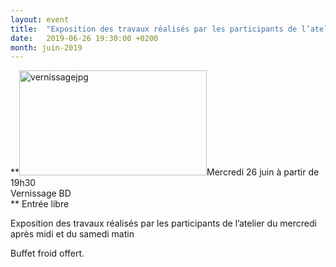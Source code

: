 ```yaml
---
layout: event
title:  "Exposition des travaux réalisés par les participants de l’atelier du mercredi après midi et du samedi matin"
date:   2019-06-26 19:30:00 +0200
month: juin-2019
---
```

**<img class=" size-medium wp-image-5185 alignleft" src="http://localhost/wpagendarts/wp-content/uploads/2018/06/vernissagejpg.jpg?w=300" alt="vernissagejpg" width="300" height="168" srcset="http://localhost/wpagendarts/wp-content/uploads/2018/06/vernissagejpg.jpg 1902w, http://localhost/wpagendarts/wp-content/uploads/2018/06/vernissagejpg-300x168.jpg 300w, http://localhost/wpagendarts/wp-content/uploads/2018/06/vernissagejpg-1024x573.jpg 1024w, http://localhost/wpagendarts/wp-content/uploads/2018/06/vernissagejpg-768x430.jpg 768w, http://localhost/wpagendarts/wp-content/uploads/2018/06/vernissagejpg-1536x859.jpg 1536w, http://localhost/wpagendarts/wp-content/uploads/2018/06/vernissagejpg-1200x671.jpg 1200w" sizes="(max-width: 300px) 100vw, 300px" />Mercredi 26 juin à partir de 19h30  
Vernissage BD  
** Entrée libre

Exposition des travaux réalisés par les participants de l’atelier du mercredi après midi et du samedi matin

Buffet froid offert.